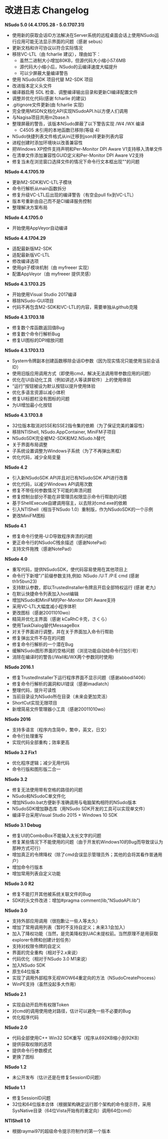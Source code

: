 ﻿# 改进日志 Changelog

**NSudo 5.0 (4.4.1705.28 - 5.0.1707.31)**
- 使用新的获取会话ID方法解决在Server系统的远程桌面会话上使用NSudo运行应用可能无法显示界面的问题（感谢 sebus）
- 更新文档和许可协议以符合实际情况
- 移除VC-LTL（由 fcharlie 建议），理由如下：
  - 虽然二进制大小增加80KB，但源代码大小缩小57.6MB
  - 源代码大小缩小后，NSudo的云编译速度大幅提升
  - 可以少屏蔽大量编译警告
- 使用 NSudoSDK 项目代替 M2-SDK 项目
- 改进版本定义头文件
- 编译器启用 SDL 检查、调整编译输出目录和更新CI编译配置文件
- 调整并优化代码(感谢 fcharlie 的建议)
- .gitignore文件更新(由 fcharlie 实现)
- 完全使用MSDN文档化API实现NSudoAPI.h以方便人们调用
- 与Nagisa项目共用m2base.h
- 整理屏蔽的警告，该版本NSudo屏蔽了以下警告实现 /W4 /WX 编译
  - C4505 未引用的本地函数已移除(等级 4)
- NSudo快捷列表文件格式从ini迁移到json并更新列表内容
- 进程创建时添加环境块以改善兼容性
- 把Windows XP控件支持声明和Per-Monitor DPI Aware V1支持移入清单文件
- 在清单文件添加兼容性GUID定义和Per-Monitor DPI Aware V2支持
- 修复当未在浏览窗口选择文件的情况下命令行文本框出现""的问题

**NSudo 4.4.1705.19**
- 更新M2-SDK和VC-LTL子模块
- 命令行解析从main函数拆分
- 修复升级VC-LTL后出现的编译警告（有空会pull fix到VC-LTL）
- 版本号重新由自己而不是CI编译服务控制
- 整理解决方案布局

**NSudo 4.4.1705.0**
- 开始使用AppVeyor自动编译

**NSudo 4.4.1704.29**
- 适配最新版M2-SDK
- 适配最新版VC-LTL
- 修改编译选项
- 使用git子模块机制（由 myfreeer 实现）
- 配置AppVeyor（由 myfreeer 提供灵感）

**NSudo 4.3.1703.25**
- 开始使用Visual Studio 2017编译
- 移除NSudo-GUI项目
- 代码不再包含M2-SDK和VC-LTL的内容，需要单独从github克隆

**NSudo 4.3.1703.18**
- 修复数个库函数返回值Bug
- 修复数个命令行解析Bug
- 修复UI图标的DPI缩放问题

**NSudo 4.3.1703.13**
- System令牌副本创建函数移除会话ID参数（因为现实情况只能使用当前会话ID）
- 使用旧版应用调用方式（即使用cmd，解决无法调用带参数应用的问题）
- 优化在UI自动化工具（例如讲述人等读屏软件）上的使用体验
- “运行”按钮被设为默认按钮以提升使用体验
- 优化多语言资源以减小体积
- 修复UI标题栏没有图标的问题
- 为UI增加最小化按钮

**NSudo 4.3.1703.8**
- 32位版本取消对SSE和SSE2指令集的依赖（为了保证完美的兼容性）
- 移除NTIShell, NSudo.AppContainer, MiniFM子项目
- NSudoSDK完全被M2-SDK和M2.NSudo.h替代
- 关于界面布局调整
- 子系统设置调整为Windows子系统（为了不再弹出黑框）
- 优化代码，减少全局变量

**NSudo 4.2**
- 引入新NSudoSDK API并且对已有NSudoSDK API进行改善
- 优化代码，以减少Windows API调用次数
- 修复不带任何参数情况下可能的奔溃问题
- 修复控制台部分不能在非管理员权限显示命令行帮助的问题
- 基于ShellExecute自建调用宿主，以去除对cmd.exe的依赖
- 引入NTIShell（相当于NSudo 1.0）重制版，作为NSudoSDK的一个示例
- 更改MiniFM图标

**NSudo 4.1**
- 修复命令行使用-U:D导致程序奔溃的问题
- 更正命令行的NSudoC残余描述（感谢NotePad）
- 支持文件拖拽（感谢NotePad）

**NSudo 4.0**
- 重写代码，提供NSudoSDK，使代码容易使用在其他项目上
- 命令行下新增"/"前缀参数支持,例如: NSudo /U:T /P:E cmd (感谢 th1r5bvn23)
- 支持默认参数，即以TrustedInstaller令牌且开启全部特权运行 (感谢 老九)
- 在默认快捷命令列表加入host编辑
- 增加NSudo和MiniFM的Per-Monitor DPI Aware支持
- 采用VC-LTL大幅度减小程序体积
- 更改图标（感谢20011010wo）
- 精简并优化主界面（感谢 kCaRhC卡壳，さくら）
- 使用TaskDialog替代MessageBox
- 对关于界面进行调整，并在关于界面加入命令行帮助
- 修复弹出文件不存在的问题
- 修复命令行解析的一个潜在Bug
- 缓解NSudo图形界面的空格问题（浏览功能自动给命令行加引号）
- 消除在编译时的警告(/Wall和/WX两个参数同时使用)

**NSudo 2016.1**
- 修复TrustedInstaller下运行程序界面不显示问题（感谢abbodi1406）
- 修复命令行解析的漏洞和UI错误（感谢imadlatch）
- 整理代码，提升可读性
- 当前目录设为NSudo所在目录（未来会更加灵活）
- ShortCut实现无限项目
- 新增简易文件管理器小工具（感谢20011010wo）

**NSudo 2016**
- 支持多语言（程序内含简中，繁中，英文，日文）
- 命令行处理重写
- 实现代码全部重构；效率更高

**NSudo 3.2 Fix1**
- 优化程序逻辑；减少无用代码
- 命令行版和图形版二合一

**NSudo 3.2**
- 修复无法使用带有空格的路径的问题
- NSudo和NSudoC单文件化
- 增加NSudo.bat方便新手准确调用与电脑架构相符的NSudo版本
- NSudoSDK增加静态库（用NSudo SDK开发的工具可以实现单文件）
- 编译平台采用Visual Studio 2015 + Windows 10 SDK

**NSudo 3.1 Debug**
- 修复UI的ComboBox不能输入太长文字的问题
- 修复某些情况下不能使用的问题（由于开发机Windows10的Bug而导致误认为那种方式可行）
- 增加真正的令牌降权（除了cmd会误显示管理员外；其他的会将其看作普通用户）
- 增加命令行版本
- 增加常用列表自定义功能

**NSudo 3.0 R2**
- 修复不能打开其他被系统关联文件的Bug
- SDK的头文件改进：增加#pragma comment(lib,"NSudoAPI.lib")

**NSudo 3.0**
- 支持外部应用调用（很抱歉让一些人等太久）
- 增加了常用调用列表（暂时不支持自定义；未来3.1会加入）
- 加入了降权功能（当然，是完美降权到UAC未提权前。当然原理不是用获取explorer令牌和创建计划任务）
- 支持对权限令牌的自定义
- 界面的完全重构（相对于2.x来说）
- 代码优化（相对于NSudo 3.0 M1来说）
- 加入NSudo SDK
- 原生64位版本
- 实现了调用外部程序无视WOW64重定向的方法（NSudoCreateProcess）
- WinPE支持（虽然没起多大作用）

**NSudo 2.1**
- 实现自动开启所有权限Token
- 对cmd的调用使用绝对路径，估计可以避免一些不必要的Bug
- 优化程序代码

**NSudo 2.0**
- 代码全部使用C++ Win32 SDK重写（程序从692KB缩小到92KB）
- 提供获取权限的选项
- 提供命令行参数模式
- 更换了图标

**NSudo 1.2**
- 未公开发布（估计还是在修复SessionID问题）

**NSudo 1.1**
- 修复SessionID问题
- 32位和64位版本合体（根据架构确定运行那个架构的命令提示符，采用SysNative目录（64位Vista开始有的重定向）调用64位cmd）

**NTIShell 1.0**
- 根据raymai97的超级命令提示符制作的第一个版本
